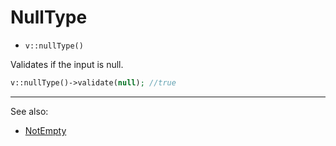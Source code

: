 # NullType

- `v::nullType()`

Validates if the input is null.

```php
v::nullType()->validate(null); //true
```

***
See also:

  * [NotEmpty](NotEmpty.md)
